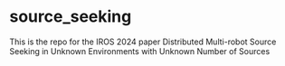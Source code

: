 # source_seeking
This is the repo for the IROS 2024 paper Distributed Multi-robot Source Seeking in Unknown Environments with Unknown Number of Sources
